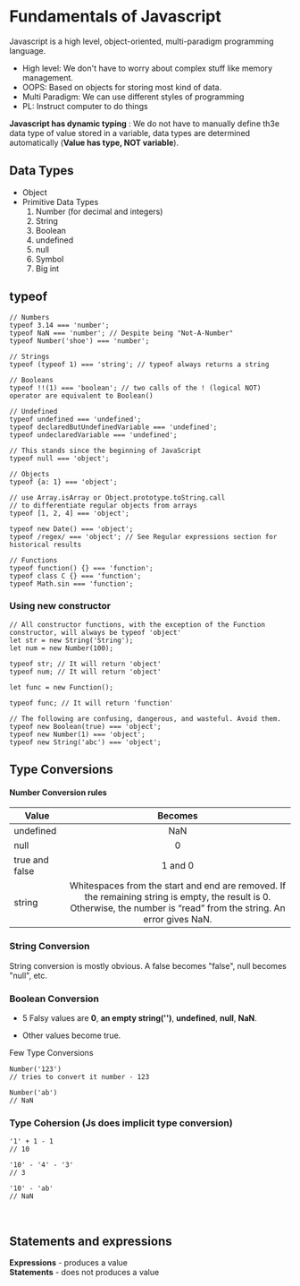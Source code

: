# Fundamentals of Javascript

Javascript is a high level, object-oriented, multi-paradigm programming language.

- High level: We don't have to worry about complex stuff like memory management.
- OOPS: Based on objects for storing most kind of data.
- Multi Paradigm: We can use different styles of programming
- PL: Instruct computer to do things

**Javascript has dynamic typing** : We do not have to manually define th3e data type of value stored in a variable, data types are determined automatically (**Value has type, NOT variable**).

## Data Types

- Object
- Primitive Data Types
  1. Number (for decimal and integers)
  2. String
  3. Boolean
  4. undefined
  5. null
  6. Symbol
  7. Big int

## typeof

```
// Numbers
typeof 3.14 === 'number';
typeof NaN === 'number'; // Despite being "Not-A-Number"
typeof Number('shoe') === 'number';

// Strings
typeof (typeof 1) === 'string'; // typeof always returns a string

// Booleans
typeof !!(1) === 'boolean'; // two calls of the ! (logical NOT) operator are equivalent to Boolean()

// Undefined
typeof undefined === 'undefined';
typeof declaredButUndefinedVariable === 'undefined';
typeof undeclaredVariable === 'undefined';

// This stands since the beginning of JavaScript
typeof null === 'object';

// Objects
typeof {a: 1} === 'object';

// use Array.isArray or Object.prototype.toString.call
// to differentiate regular objects from arrays
typeof [1, 2, 4] === 'object';

typeof new Date() === 'object';
typeof /regex/ === 'object'; // See Regular expressions section for historical results

// Functions
typeof function() {} === 'function';
typeof class C {} === 'function';
typeof Math.sin === 'function';

```

### Using **new** constructor

```
// All constructor functions, with the exception of the Function constructor, will always be typeof 'object'
let str = new String('String');
let num = new Number(100);

typeof str; // It will return 'object'
typeof num; // It will return 'object'

let func = new Function();

typeof func; // It will return 'function'

// The following are confusing, dangerous, and wasteful. Avoid them.
typeof new Boolean(true) === 'object';
typeof new Number(1) === 'object';
typeof new String('abc') === 'object';
```

## Type Conversions

#### Number Conversion rules

| Value          |                                                                                 Becomes                                                                                 |
| -------------- | :---------------------------------------------------------------------------------------------------------------------------------------------------------------------: |
| undefined      |                                                                                   NaN                                                                                   |
| null           |                                                                                    0                                                                                    |
| true and false |                                                                                 1 and 0                                                                                 |
| string         | Whitespaces from the start and end are removed. If the remaining string is empty, the result is 0. Otherwise, the number is “read” from the string. An error gives NaN. |

### String Conversion

String conversion is mostly obvious. A false becomes "false", null becomes "null", etc.

### Boolean Conversion

- 5 Falsy values are
  **0**, **an empty string('')**, **undefined**, **null**, **NaN**.

- Other values become true.

Few Type Conversions

```
Number('123')
// tries to convert it number - 123

Number('ab')
// NaN

```

### **Type Cohersion** (Js does implicit type conversion)

```
'1' + 1 - 1
// 10

'10' - '4' - '3'
// 3

'10' - 'ab'
// NaN
```

&nbsp;

## Statements and expressions

**Expressions** - produces a value  
**Statements** - does not produces a value
